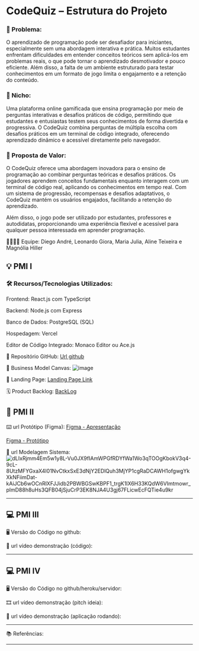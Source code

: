 # CodeQuiz – Estrutura do Projeto

### 🙁 Problema:

O aprendizado de programação pode ser desafiador para iniciantes, especialmente sem uma abordagem interativa e prática. Muitos estudantes enfrentam dificuldades em entender conceitos teóricos sem aplicá-los em problemas reais, o que pode tornar o aprendizado desmotivador e pouco eficiente. Além disso, a falta de um ambiente estruturado para testar conhecimentos em um formato de jogo limita o engajamento e a retenção do conteúdo.

### 🙂 Nicho:

Uma plataforma online gamificada que ensina programação por meio de perguntas interativas e desafios práticos de código, permitindo que estudantes e entusiastas testem seus conhecimentos de forma divertida e progressiva. O CodeQuiz combina perguntas de múltipla escolha com desafios práticos em um terminal de código integrado, oferecendo aprendizado dinâmico e acessível diretamente pelo navegador.

### 🎁 Proposta de Valor:

O CodeQuiz oferece uma abordagem inovadora para o ensino de programação ao combinar perguntas teóricas e desafios práticos. Os jogadores aprendem conceitos fundamentais enquanto interagem com um terminal de código real, aplicando os conhecimentos em tempo real. Com um sistema de progressão, recompensas e desafios adaptativos, o CodeQuiz mantém os usuários engajados, facilitando a retenção do aprendizado.

Além disso, o jogo pode ser utilizado por estudantes, professores e autodidatas, proporcionando uma experiência flexível e acessível para qualquer pessoa interessada em aprender programação.

🧑‍💻👩‍💻 Equipe:
Diego André, Leonardo Giora, Maria Julia, Aline Teixeira e Magnólia Hiller

## 💡 PMI I

### 🛠️ Recursos/Tecnologias Utilizados:

Frontend: React.js com TypeScript

Backend: Node.js com Express

Banco de Dados: PostgreSQL (SQL)

Hospedagem: Vercel

Editor de Código Integrado: Monaco Editor ou Ace.js

🔗 Repositório GitHub: [Url github](https://github.com/CodeQuiz-PMI)

📃 Business Model Canvas:
![image](https://github.com/user-attachments/assets/0651a280-6b46-4cdb-b567-73d70e7d3406)

🛬 Landing Page: [Landing Page Link](https://codequiz-pmi.github.io/front/)

🗓️ Product Backlog: [BackLog](https://trello.com/invite/b/67d4be2ad51326422f4c3a1b/ATTI49bf182aee770349ab53841a3285cc977EBE6C65/codequiz)

## 📲 PMI II

⌨️ url Protótipo (Figma): [Figma - Apresentação](https://www.figma.com/proto/oZC3SM3X7tswGkVv8RKK1t/CodeQuiz?node-id=14-11&p=f&t=W960Gi1ESXjc58z0-0&scaling=contain&content-scaling=fixed&page-id=29%3A447&starting-point-node-id=14%3A11)

[Figma - Protótipo](https://www.figma.com/design/oZC3SM3X7tswGkVv8RKK1t/CodeQuiz?node-id=29-447&p=f&t=HIw3NCr4azwhTmZw-0)

📝 url Modelagem Sistema:
![dLIxRjmm4Em5w1y8L-Vu0JX9fIAmWPGfRDYfWa1Wo3qTOOgKbokV3q4-9cL-8UtzMFYGxaX4I01NvCtkxSxE3dNjY2EDlQuh3MjYP1cgRaDCAWH1ofgwgYkXkNFiimDat-kAiJCb6wOCnRlXFJJidb2PBWBGSwKBPF1_trgK1IX6H33KQdW6VImtmowr_plmD88h8uHs3QFB04jSjuCrP3EK8NJA4U3gj67FLicwEcFQTie4u9kr](https://github.com/user-attachments/assets/a27fb202-c3a3-451e-8614-7ac3650483ba)

-------------------

## 💻 PMI III

🖥️ Versão do Código no github:

🎥 url vídeo demonstração (código):

-------------------
## 💻 PMI IV

🖥️ Versão do Código no github/heroku/servidor:

🎞️ url vídeo demonstração (pitch ideia):

🎥 url vídeo demonstração (aplicação rodando):

-------------------
📚 Referências:

-------------------
